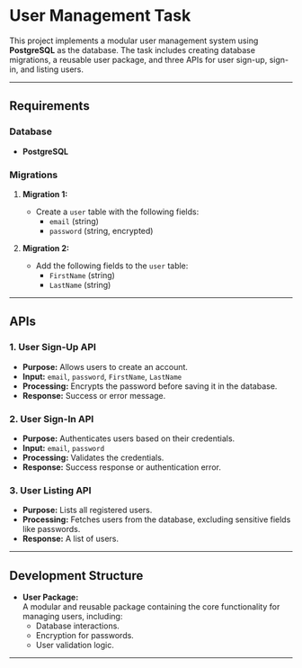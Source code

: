 # User Management Task  

This project implements a modular user management system using **PostgreSQL** as the database. The task includes creating database migrations, a reusable user package, and three APIs for user sign-up, sign-in, and listing users.  

---

## Requirements  

### Database  
- **PostgreSQL**  

### Migrations  
1. **Migration 1:**  
   - Create a `user` table with the following fields:  
     - `email` (string)  
     - `password` (string, encrypted)  

2. **Migration 2:**  
   - Add the following fields to the `user` table:  
     - `FirstName` (string)  
     - `LastName` (string)  

---

## APIs  

### 1. User Sign-Up API  
- **Purpose:** Allows users to create an account.  
- **Input:** `email`, `password`, `FirstName`, `LastName`  
- **Processing:** Encrypts the password before saving it in the database.  
- **Response:** Success or error message.  

### 2. User Sign-In API  
- **Purpose:** Authenticates users based on their credentials.  
- **Input:** `email`, `password`  
- **Processing:** Validates the credentials.  
- **Response:** Success response or authentication error.  

### 3. User Listing API  
- **Purpose:** Lists all registered users.  
- **Processing:** Fetches users from the database, excluding sensitive fields like passwords.  
- **Response:** A list of users.  

---

## Development Structure  

- **User Package:**  
  A modular and reusable package containing the core functionality for managing users, including:  
  - Database interactions.  
  - Encryption for passwords.  
  - User validation logic.  

---
